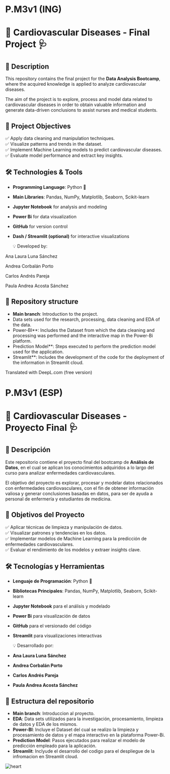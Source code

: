 # P.M3v1 (ING)

# 🏥 Cardiovascular Diseases - Final Project 🩺

## 📖 Description

This repository contains the final project for the **Data Analysis Bootcamp**, where the acquired knowledge is applied to analyze cardiovascular diseases. 

The aim of the project is to explore, process and model data related to cardiovascular diseases in order to obtain valuable information and generate data-driven conclusions to assist nurses and medical students.

## 🎯 Project Objectives

✅ Apply data cleaning and manipulation techniques.  
✅ Visualize patterns and trends in the dataset.  
✅ Implement Machine Learning models to predict cardiovascular diseases.  
✅ Evaluate model performance and extract key insights.  

## 🛠️ Technologies & Tools

- **Programming Language**: Python 🐍  
- **Main Libraries**: Pandas, NumPy, Matplotlib, Seaborn, Scikit-learn  
- **Jupyter Notebook** for analysis and modeling
- **Power Bi** for data visualization 
- **GitHub** for version control  
- **Dash / Streamlit (optional)** for interactive visualizations

  💡 Developed by:

Ana Laura Luna Sánchez

Andrea Corbalán Porto

Carlos Andrés Pareja

Paula Andrea Acosta Sánchez

## 💾 Repository structure
- **Main branch**: Introduction to the project.
- Data sets used for the research, processing, data cleaning and EDA of the data.
- Power-BI**: Includes the Dataset from which the data cleaning and processing was performed and the interactive map in the Power-Bi platform.
- Prediction Model**: Steps executed to perform the prediction model used for the application.
- Streamlit**: Includes the development of the code for the deployment of the information in Streamlit cloud.

Translated with DeepL.com (free version)
  
# P.M3v1 (ESP)

# 🏥 Cardiovascular Diseases - Proyecto Final 🩺

## 📖 Descripción

Este repositorio contiene el proyecto final del bootcamp de **Análisis de Datos**, en el cual se aplican los conocimientos adquiridos a lo largo del curso para analizar enfermedades cardiovasculares. 

El objetivo del proyecto es explorar, procesar y modelar datos relacionados con enfermedades cardiovasculares, con el fin de obtener información valiosa y generar conclusiones basadas en datos, para ser de ayuda a personal de enfermería y estudiantes de medicina.

## 🎯 Objetivos del Proyecto

✅ Aplicar técnicas de limpieza y manipulación de datos.  
✅ Visualizar patrones y tendencias en los datos.  
✅ Implementar modelos de Machine Learning para la predicción de enfermedades cardiovasculares.  
✅ Evaluar el rendimiento de los modelos y extraer insights clave.  

## 🛠️ Tecnologías y Herramientas

- **Lenguaje de Programación**: Python 🐍  
- **Bibliotecas Principales**: Pandas, NumPy, Matplotlib, Seaborn, Scikit-learn  
- **Jupyter Notebook** para el análisis y modelado
- **Power Bi** para visualización de datos  
- **GitHub** para el versionado del código  
- **Streamlit** para visualizaciones interactivas

  💡 Desarrollado por:  
- **Ana Laura Luna Sánchez**
- **Andrea Corbalán Porto**
- **Carlos Andrés Pareja**
- **Paula Andrea Acosta Sánchez**

## 💾 Estructura del repositorio
- **Main branch**: Introduccion al proyecto.
- **EDA**: Data sets utilizados para la investigación, procesamiento, limpieza de datos y EDA de los mismos.
- **Power-BI**: Incluye el Dataset del cual se realizo la limpieza y procesamiento de datos y el mapa interactivo en la plataforma Power-Bi.
- **Prediction Model**: Pasos ejecutados para realizar el modelo de predicción empleado para la aplicación.
- **Streamlit**: Inclyude el desarrollo del codigo para el despliegue de la infromacion en Streamlit cloud. 



![heart](https://github.com/user-attachments/assets/67149e43-7176-4d68-9770-3e66cf248523)

